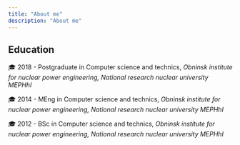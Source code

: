```yaml
---
title: "About me"
description: "About me"
---
```


## Education

:mortar_board: 2018 - Postgraduate in Computer science and technics, *Obninsk institute for nuclear power engineering, National research nuclear university MEPHhI*

:mortar_board: 2014 - MEng in Computer science and technics, *Obninsk institute for nuclear power engineering, National research nuclear university MEPHhI*

:mortar_board: 2012 - BSc in Computer science and technics, *Obninsk institute for nuclear power engineering, National research nuclear university MEPHhI*
